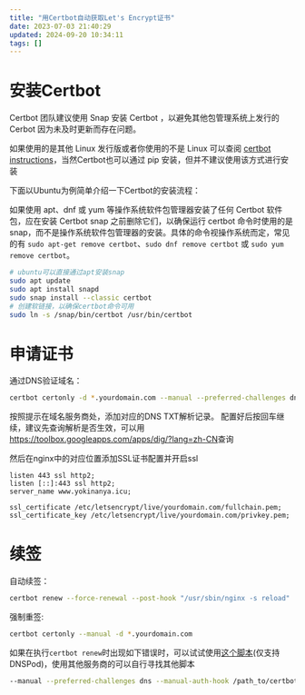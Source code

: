 ```yaml
---
title: "用Certbot自动获取Let's Encrypt证书"
date: 2023-07-03 21:40:29
updated: 2024-09-20 10:34:11
tags: []
---
```


# 安装Certbot

Certbot 团队建议使用 Snap 安装 Certbot ，以避免其他包管理系统上发行的 Cerbot 因为未及时更新而存在问题。

如果使用的是其他 Linux 发行版或者你使用的不是 Linux 可以查阅 [certbot instructions](https://certbot.eff.org/instructions)，当然Certbot也可以通过 pip 安装，但并不建议使用该方式进行安装

下面以Ubuntu为例简单介绍一下Certbot的安装流程：

如果使用 apt、dnf 或 yum 等操作系统软件包管理器安装了任何 Certbot 软件包，应在安装 Certbot snap 之前删除它们，以确保运行 certbot 命令时使用的是 snap，而不是操作系统软件包管理器的安装。具体的命令视操作系统而定，常见的有 `sudo apt-get remove certbot`、`sudo dnf remove certbot` 或 `sudo yum remove certbot`。

```bash
# ubuntu可以直接通过apt安装snap
sudo apt update
sudo apt install snapd
sudo snap install --classic certbot
# 创建软链接，以确保certbot命令可用
sudo ln -s /snap/bin/certbot /usr/bin/certbot
```

# 申请证书
通过DNS验证域名：
```bash
certbot certonly -d *.yourdomain.com --manual --preferred-challenges dns
```
按照提示在域名服务商处，添加对应的DNS TXT解析记录。
配置好后按回车继续，建议先查询解析是否生效，可以用<https://toolbox.googleapps.com/apps/dig/?lang=zh-CN>查询

然后在nginx中的对应位置添加SSL证书配置并开启ssl

```nginx
listen 443 ssl http2;
listen [::]:443 ssl http2;
server_name www.yokinanya.icu;

ssl_certificate /etc/letsencrypt/live/yourdomain.com/fullchain.pem;
ssl_certificate_key /etc/letsencrypt/live/yourdomain.com/privkey.pem;
```

# 续签
自动续签：
```bash
certbot renew --force-renewal --post-hook "/usr/sbin/nginx -s reload"
```

强制重签:
```bash
certbot certonly --manual -d *.yourdomain.com
```

如果在执行`certbot renew`时出现如下错误时，可以试试使用[这个脚本](https://github.com/al-one/certbot-auth-dnspod)(仅支持DNSPod)，使用其他服务商的可以自行寻找其他脚本
```bash
--manual --preferred-challenges dns --manual-auth-hook /path_to/certbot-auth-dnspod.sh
```